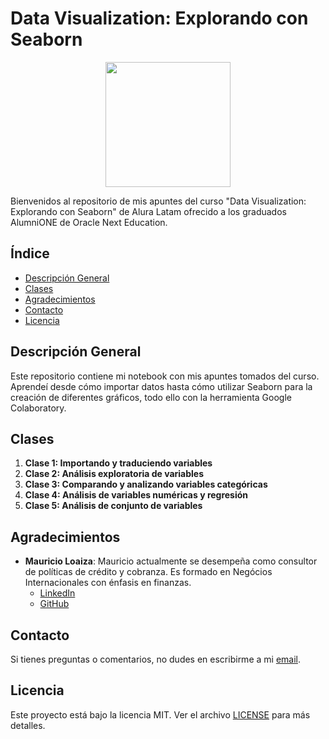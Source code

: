 # Data Visualization: Explorando con Seaborn

<p align="center">
  <img src="https://www.aluracursos.com/assets/img/imersoes/alura-latam-logo.1686744883.png" width="200">
</p>

Bienvenidos al repositorio de mis apuntes del curso "Data Visualization: Explorando con Seaborn" de Alura Latam ofrecido a los graduados AlumniONE de Oracle Next Education.

## Índice

- [Descripción General](#descripción-general)
- [Clases](#clases)
- [Agradecimientos](#agradecimientos)
- [Contacto](#contacto)
- [Licencia](#licencia)

## Descripción General

Este repositorio contiene mi notebook con mis apuntes tomados del curso. Aprendeí desde cómo importar datos hasta cómo utilizar Seaborn para la creación de diferentes gráficos, todo ello con la herramienta Google Colaboratory.

## Clases

1. **Clase 1: Importando y traduciendo variables**
2. **Clase 2: Análisis exploratoria de variables**
3. **Clase 3: Comparando y analizando variables categóricas**
4. **Clase 4: Análisis de variables numéricas y regresión**
5. **Clase 5: Análisis de conjunto de variables**

## Agradecimientos

- **Mauricio Loaiza**: Mauricio actualmente se desempeña como consultor de políticas de crédito y cobranza. Es formado en Negócios Internacionales con énfasis en finanzas.
    - [LinkedIn](https://www.linkedin.com/in/mauricioloaiza/)
    - [GitHub](https://github.com/mao14)

## Contacto

Si tienes preguntas o comentarios, no dudes en escribirme a mi [email](mailto:contact@thayrov.com).

## Licencia

Este proyecto está bajo la licencia MIT. Ver el archivo [LICENSE](LICENSE) para más detalles.
